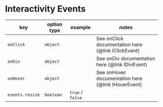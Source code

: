 # Interactivity Events

| key             | option type | example          | notes                                              |
| --------------- | ----------- | ---------------- | -------------------------------------------------- |
| `onClick`       | `object`    |                  | See onClick documentation here {@link IClickEvent} |
| `onDiv`         | `object`    |                  | See onDiv documentation here {@link IDivEvent}     |
| `onHover`       | `object`    |                  | See onHover documentation here {@link IHoverEvent} |
| `events.resize` | `boolean`   | `true` / `false` |                                                    |
